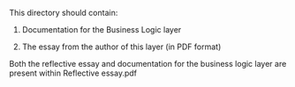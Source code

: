 This directory should contain:

1. Documentation for the Business Logic layer

2. The essay from the author of  this layer (in PDF format)

Both the reflective essay and documentation for the business logic layer are present within Reflective essay.pdf
